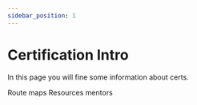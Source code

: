 ```yaml
---
sidebar_position: 1
---
```


# Certification Intro

In this page you will fine some information about certs.

Route maps
Resources
mentors
